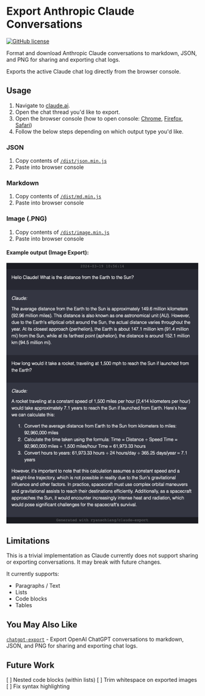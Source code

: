 # Export Anthropic Claude Conversations

[![GitHub license](https://img.shields.io/github/license/ryanschiang/claude-export)](
    ./LICENSE
)

Format and download Anthropic Claude conversations to markdown, JSON, and PNG for sharing and exporting chat logs.

Exports the active Claude chat log directly from the browser console.

## Usage

 1. Navigate to [claude.ai](https://claude.ai).
 2. Open the chat thread you'd like to export.
 3. Open the browser console (how to open console: [Chrome](https://developer.chrome.com/docs/devtools/open), [Firefox](https://firefox-source-docs.mozilla.org/devtools-user/), [Safari](https://developer.apple.com/library/archive/documentation/NetworkingInternetWeb/Conceptual/Web_Inspector_Tutorial/EnableWebInspector/EnableWebInspector.html))
 4. Follow the below steps depending on which output type you'd like.

### JSON

1. Copy contents of [`/dist/json.min.js`](./dist/json.min.js)
2. Paste into browser console

### Markdown

1. Copy contents of [`/dist/md.min.js`](./dist/md.min.js)
2. Paste into browser console

### Image (.PNG)

1. Copy contents of [`/dist/image.min.js`](./dist/image.min.js)
2. Paste into browser console

#### Example output (Image Export):
![alt text](./public/claude-export-example.png "claude-export Example Output")

## Limitations

This is a trivial implementation as Claude currently does not support sharing or exporting conversations. It may break with future changes.

It currently supports:
- Paragraphs / Text
- Lists
- Code blocks
- Tables

## You May Also Like

[`chatgpt-export`](https://github.com/ryanschiang/chatgpt-export) - Export OpenAI ChatGPT conversations to markdown, JSON, and PNG for sharing and exporting chat logs.

## Future Work

[ ] Nested code blocks (within lists)
[ ] Trim whitespace on exported images
[ ] Fix syntax highlighting